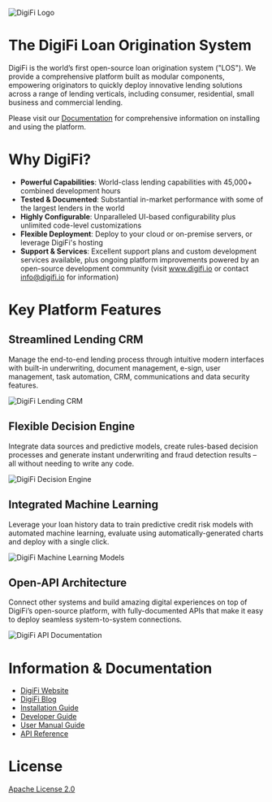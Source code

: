 ![DigiFi Logo](https://files.readme.io/f5b1faf-Picture6.png)

# The DigiFi Loan Origination System
DigiFi is the world’s first open-source loan origination system ("LOS").  We provide a comprehensive platform built as modular components, empowering originators to quickly deploy innovative lending solutions across a range of lending verticals, including consumer, residential, small business and commercial lending.

Please visit our [Documentation](https://docs.digifi.io/) for comprehensive information on installing and using the platform.

# Why DigiFi?

 * **Powerful Capabilities**: World-class lending capabilities with 45,000+ combined development hours 
 * **Tested & Documented**: Substantial in-market performance with some of the largest lenders in the world
 * **Highly Configurable**: Unparalleled UI-based configurability plus unlimited code-level customizations 
 * **Flexible Deployment**: Deploy to your cloud or on-premise servers, or leverage DigiFi's hosting
 * **Support & Services**: Excellent support plans and custom development services available, plus ongoing platform improvements powered by an open-source development community (visit www.digifi.io or contact info@digifi.io for information)
 
# Key Platform Features

## Streamlined Lending CRM

Manage the end-to-end lending process through intuitive modern interfaces with built-in underwriting, document management, e-sign, user management, task automation, CRM, communications and data security features.

![DigiFi Lending CRM](https://files.readme.io/c141809-Lending_CRM.png)

## Flexible Decision Engine

Integrate data sources and predictive models, create rules-based decision processes and generate instant underwriting and fraud detection results – all without needing to write any code.

![DigiFi Decision Engine](https://files.readme.io/a4e005b-Decision_Engine.png)

## Integrated Machine Learning

Leverage your loan history data to train predictive credit risk models with automated machine learning, evaluate using automatically-generated charts and deploy with a single click.

![DigiFi Machine Learning Models](https://files.readme.io/ba3b641-Machine_Learning.png)


## Open-API Architecture

Connect other systems and build amazing digital experiences on top of DigiFi’s open-source platform, with fully-documented APIs that make it easy to deploy seamless system-to-system connections.

![DigiFi API Documentation](https://files.readme.io/3cea5d3-Open_API.png)

# Information & Documentation

*   [DigiFi Website](https://www.digifi.io)
*   [DigiFi Blog](https://digifi.io/blog/)
*   [Installation Guide](https://docs.digifi.io/v3.0/docs/system-requirements)
*   [Developer Guide](https://docs.digifi.io/v3.0/docs/decision-engine)
*   [User Manual Guide](https://docs.digifi.io/v3.0/docs/overview-of-my-account)
*   [API Reference](https://docs.digifi.io/v3.0/reference)

# License

[Apache License 2.0](LICENSE)
